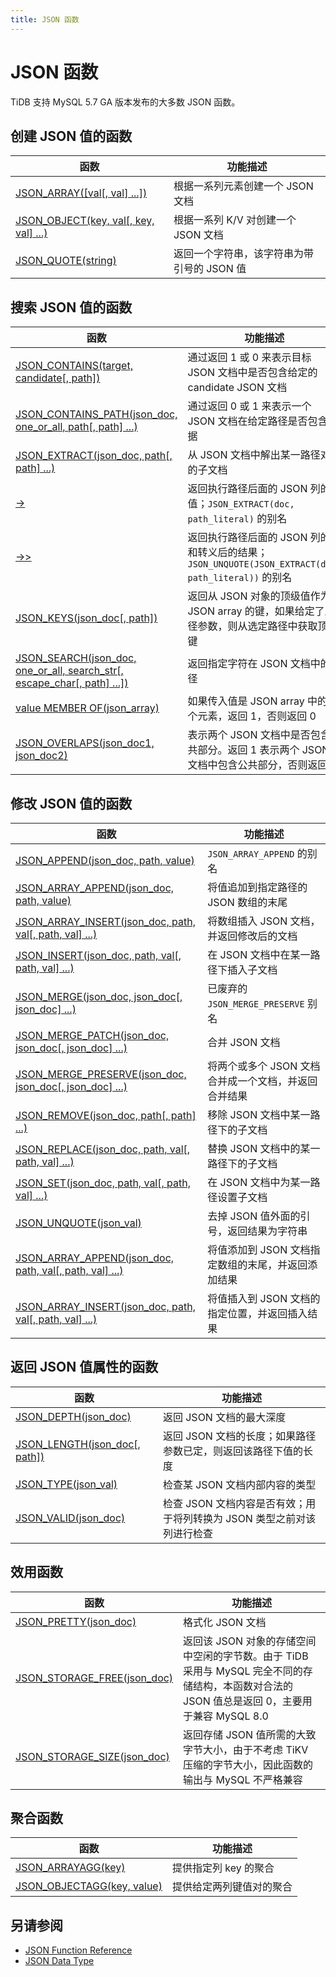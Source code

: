 ```yaml
---
title: JSON 函数
---
```


# JSON 函数

TiDB 支持 MySQL 5.7 GA 版本发布的大多数 JSON 函数。

## 创建 JSON 值的函数

| 函数                                                              | 功能描述                                                   |
| ------------------------------------------------------------------ | ---------------------------------------------------------- |
| [JSON_ARRAY([val[, val] ...])](https://dev.mysql.com/doc/refman/8.0/en/json-creation-functions.html#function_json-array)                         | 根据一系列元素创建一个 JSON 文档 |
| [JSON_OBJECT(key, val[, key, val] ...)](https://dev.mysql.com/doc/refman/8.0/en/json-creation-functions.html#function_json-object)               | 根据一系列 K/V 对创建一个 JSON 文档 |
| [JSON_QUOTE(string)](https://dev.mysql.com/doc/refman/8.0/en/json-creation-functions.html#function_json-quote)                                   | 返回一个字符串，该字符串为带引号的 JSON 值 |

## 搜索 JSON 值的函数

| 函数                                                        | 功能描述                                                     |
| ------------------------------------------------------------ | ------------------------------------------------------------ |
| [JSON_CONTAINS(target, candidate[, path])](https://dev.mysql.com/doc/refman/8.0/en/json-search-functions.html#function_json-contains)    | 通过返回 1 或 0 来表示目标 JSON 文档中是否包含给定的 candidate JSON 文档 |
| [JSON_CONTAINS_PATH(json_doc, one_or_all, path[, path] ...)](https://dev.mysql.com/doc/refman/8.0/en/json-search-functions.html#function_json-contains-path) | 通过返回 0 或 1 来表示一个 JSON 文档在给定路径是否包含数据   |
| [JSON_EXTRACT(json_doc, path[, path] ...)](https://dev.mysql.com/doc/refman/8.0/en/json-search-functions.html#function_json-extract)     | 从 JSON 文档中解出某一路径对应的子文档                       |
| [->](https://dev.mysql.com/doc/refman/8.0/en/json-search-functions.html#operator_json-column-path)                                     | 返回执行路径后面的 JSON 列的值；`JSON_EXTRACT(doc, path_literal)` 的别名 |
| [->>](https://dev.mysql.com/doc/refman/8.0/en/json-search-functions.html#operator_json-inline-path)                            | 返回执行路径后面的 JSON 列的值和转义后的结果； `JSON_UNQUOTE(JSON_EXTRACT(doc, path_literal))` 的别名 |
| [JSON_KEYS(json_doc[, path])](https://dev.mysql.com/doc/refman/8.0/en/json-search-functions.html#function_json-keys)                     | 返回从 JSON 对象的顶级值作为 JSON array 的键，如果给定了路径参数，则从选定路径中获取顶级键 |
| [JSON_SEARCH(json_doc, one_or_all, search_str[, escape_char[, path] ...])](https://dev.mysql.com/doc/refman/8.0/en/json-search-functions.html#function_json-search) | 返回指定字符在 JSON 文档中的路径                             |
| [value MEMBER OF(json_array)](https://dev.mysql.com/doc/refman/8.0/en/json-search-functions.html#operator_member-of) | 如果传入值是 JSON array 中的一个元素，返回 1，否则返回 0 |
| [JSON_OVERLAPS(json_doc1, json_doc2)](https://dev.mysql.com/doc/refman/8.0/en/json-search-functions.html#function_json-overlaps) | 表示两个 JSON 文档中是否包含公共部分。返回 1 表示两个 JSON 文档中包含公共部分，否则返回 0 |

## 修改 JSON 值的函数

| 函数        | 功能描述 |
| --------------------------------- | ----------- |
| [JSON_APPEND(json_doc, path, value)](https://dev.mysql.com/doc/refman/8.0/en/json-modification-functions.html#function_json-append) | `JSON_ARRAY_APPEND` 的别名 |
| [JSON_ARRAY_APPEND(json_doc, path, value)](https://dev.mysql.com/doc/refman/8.0/en/json-modification-functions.html#function_json-array-append) | 将值追加到指定路径的 JSON 数组的末尾 |
| [JSON_ARRAY_INSERT(json_doc, path, val[, path, val] ...)](https://dev.mysql.com/doc/refman/8.0/en/json-modification-functions.html#function_json-array-insert) | 将数组插入 JSON 文档，并返回修改后的文档 |
| [JSON_INSERT(json_doc, path, val[, path, val] ...)](https://dev.mysql.com/doc/refman/8.0/en/json-modification-functions.html#function_json-insert) | 在 JSON 文档中在某一路径下插入子文档 |
| [JSON_MERGE(json_doc, json_doc[, json_doc] ...)](https://dev.mysql.com/doc/refman/8.0/en/json-modification-functions.html#function_json-merge)  | 已废弃的 `JSON_MERGE_PRESERVE` 别名 |
| [JSON_MERGE_PATCH(json_doc, json_doc[, json_doc] ...)](https://dev.mysql.com/doc/refman/8.0/en/json-modification-functions.html#function_json-merge-patch)  | 合并 JSON 文档 |
| [JSON_MERGE_PRESERVE(json_doc, json_doc[, json_doc] ...)](https://dev.mysql.com/doc/refman/8.0/en/json-modification-functions.html#function_json-merge-preserve)  | 将两个或多个 JSON 文档合并成一个文档，并返回合并结果 |
| [JSON_REMOVE(json_doc, path[, path] ...)](https://dev.mysql.com/doc/refman/8.0/en/json-modification-functions.html#function_json-remove)    | 移除 JSON 文档中某一路径下的子文档 |
| [JSON_REPLACE(json_doc, path, val[, path, val] ...)](https://dev.mysql.com/doc/refman/8.0/en/json-modification-functions.html#function_json-replace) | 替换 JSON 文档中的某一路径下的子文档 |
| [JSON_SET(json_doc, path, val[, path, val] ...)](https://dev.mysql.com/doc/refman/8.0/en/json-modification-functions.html#function_json-set)  | 在 JSON 文档中为某一路径设置子文档 |
| [JSON_UNQUOTE(json_val)](https://dev.mysql.com/doc/refman/8.0/en/json-modification-functions.html#function_json-unquote) |  去掉 JSON 值外面的引号，返回结果为字符串 |
| [JSON_ARRAY_APPEND(json_doc, path, val[, path, val] ...)](https://dev.mysql.com/doc/refman/8.0/en/json-modification-functions.html#function_json-array-append) | 将值添加到 JSON 文档指定数组的末尾，并返回添加结果 |
| [JSON_ARRAY_INSERT(json_doc, path, val[, path, val] ...)](https://dev.mysql.com/doc/refman/8.0/en/json-modification-functions.html#function_json-array-insert) | 将值插入到 JSON 文档的指定位置，并返回插入结果 |

## 返回 JSON 值属性的函数

| 函数        | 功能描述 |
| --------------------------------- | ----------- |
| [JSON_DEPTH(json_doc)](https://dev.mysql.com/doc/refman/8.0/en/json-attribute-functions.html#function_json-depth) | 返回 JSON 文档的最大深度 |
| [JSON_LENGTH(json_doc[, path])](https://dev.mysql.com/doc/refman/8.0/en/json-attribute-functions.html#function_json-length) | 返回 JSON 文档的长度；如果路径参数已定，则返回该路径下值的长度 |
| [JSON_TYPE(json_val)](https://dev.mysql.com/doc/refman/8.0/en/json-attribute-functions.html#function_json-type) | 检查某 JSON 文档内部内容的类型 |
| [JSON_VALID(json_doc)](https://dev.mysql.com/doc/refman/8.0/en/json-attribute-functions.html#function_json-valid) | 检查 JSON 文档内容是否有效；用于将列转换为 JSON 类型之前对该列进行检查 |

## 效用函数

| 函数                     | 功能描述 |
| --------------------------------- | ----------- |
| [JSON_PRETTY(json_doc)](https://dev.mysql.com/doc/refman/8.0/en/json-utility-functions.html#function_json-pretty) |格式化 JSON 文档 |
| [JSON_STORAGE_FREE(json_doc)](https://dev.mysql.com/doc/refman/8.0/en/json-utility-functions.html#function_json-storage-free) | 返回该 JSON 对象的存储空间中空闲的字节数。由于 TiDB 采用与 MySQL 完全不同的存储结构，本函数对合法的 JSON 值总是返回 0，主要用于兼容 MySQL 8.0 |
| [JSON_STORAGE_SIZE(json_doc)](https://dev.mysql.com/doc/refman/8.0/en/json-utility-functions.html#function_json-storage-size) | 返回存储 JSON 值所需的大致字节大小，由于不考虑 TiKV 压缩的字节大小，因此函数的输出与 MySQL 不严格兼容 |

## 聚合函数

| 函数                    | 功能描述 |
| --------------------------------- | ----------- |
| [JSON_ARRAYAGG(key)](https://dev.mysql.com/doc/refman/8.0/en/aggregate-functions.html#function_json-arrayagg) | 提供指定列 key 的聚合 |
| [JSON_OBJECTAGG(key, value)](https://dev.mysql.com/doc/refman/8.0/en/aggregate-functions.html#function_json-objectagg) | 提供给定两列键值对的聚合 |

## 另请参阅

* [JSON Function Reference](https://dev.mysql.com/doc/refman/8.0/en/json-function-reference.html)
* [JSON Data Type](/data-type-json.md)
